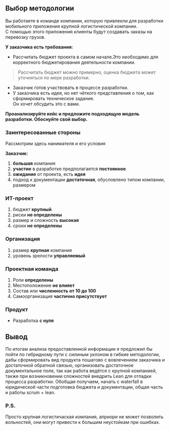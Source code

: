 ## Выбор методологии
Вы работаете в команде компании, которую привлекли для разработки мобильного приложения крупной логистической компании.  
С помощью этого приложения клиенты будут создавать заказы на перевозку грузов.  

**У заказчика есть требования:**
- Рассчитать бюджет проекта в самом начале.Это необходимо для корректного бюджетирования деятельности компании.  
>Рассчитать бюджет можно примерно, оценка бюджета может уточняться по мере разработки.
- Заказчик готов участвовать в процессе разработки.
- У заказчика есть идея, но нет чёткого представления о том, как сформировать техническое задание.  
Он хочет обсудить это с вами.  

**Проанализируйте кейс и предложите подходящую модель разработки. Обоснуйте свой выбор.**
### Заинтересованные стороны
Рассмотрим здесь нанимателя и его условия

**Заказчик:**
1. **большая** компания
2. **участие** в разработке предполагается **постоянное**
3. **ожидание** от проекта, есть **идея**
4. подход к документации **достаточная**, обусловлено типом компании, размером
### ИТ-проект
1. бюджет **крупный**
2. риски **не определены**
3. размер и сложность **высокая**
4. сроки **не определены**
### Организация
1. размер **крупная** компания
2. уровень зрелости **управляемый**
### Проектная команда
1. Роли **определены**
2. Местоположение **не влияет**
3. Состав или **численность от 10 до 100**
4. Самоорганизация **частично присутствует**
### Продукт
- Разработка **с нуля**

## Вывод
По итогам анализа предоставленной информации я предложил бы пойти по гибридному пути с силиным уклоном в гибкие методологии, 
дабы сформировать вид продукта пошагово с вовлечением заказчика и достаточной обратной связью, организовать достаточное документальное поле, 
так как работа ведётся с крупной компанией, также при возникновении сложностей внедрить Lean для отладки процесса разработки.
Обобщая получаем, начать с waterfall в юридической части подготовка бюджета и документации, общая часть и работы scrum + lean. 

### P.S.
Просто крупная логистичаская компания, априори не может позволить вольностей, они могут привести к большим неустойкам при ошибках.